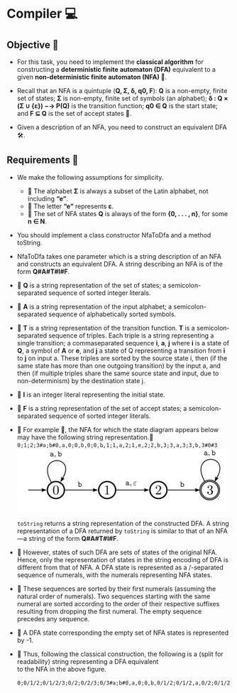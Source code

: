 # Compiler 💻

## Objective 🎯

- For this task, you need to implement the **classical algorithm** for constructing a **deterministic finite automaton (DFA)** equivalent to a given **non-deterministic finite automaton (NFA) 🤖**. 

- Recall that an NFA is a quintuple (**Q, Σ, δ, q0, F**): **Q** is a non-empty, finite set of states; **Σ** is non-empty, finite set of symbols (an alphabet); **δ : Q × (Σ ∪ {ε}) −→ P(Q)** is the transition function; **q0 ∈ Q** is the start state; and **F ⊆ Q** is the set of accept states 🤔. 

- Given a description of an NFA, you need to construct an equivalent DFA 🛠️.


## Requirements 📝
- We make the following assumptions for simplicity.
  - 📌 The alphabet **Σ** is always a subset of the Latin alphabet, not including **“e”**.
  - 📌 The letter **“e”** represents **ε**.
  - 📌 The set of NFA states **Q** is always of the form **{0, . . . , n}**, for some **n ∈ N**.
- You should implement a class constructor NfaToDfa and a method toString.

- NfaToDfa takes one parameter which is a string description of an NFA and constructs an equivalent DFA. A string describing an NFA is of the form **Q#A#T#I#F**.
- 📌 **Q** is a string representation of the set of states; a semicolon-separated sequence of sorted integer literals.
- 📌 **A** is a string representation of the input alphabet; a semicolon-separated sequence of alphabetically sorted symbols.
- 📌 **T** is a string representation of the transition function. **T** is a semicolon-separated sequence of triples. Each triple 
     is a string representing a single transition; a commaseparated sequence **i**, **a**, **j** where **i** is a state of **Q**, a symbol of **A** or **e**, and **j** a state of Q representing a transition from **i** to **j** on input a. These triples are sorted by the source state i, then (if the same state has more than one outgoing transition) by the input a, and then (if multiple triples share the same source state and input, due to non-determinism) by the destination state j.
- 📌 **I** is an integer literal representing the initial state.
- 📌 **F** is a string representation of the set of accept states; a semicolon-separated sequence of sorted integer literals.

- 📌 For example 🌟, the NFA for which the state diagram appears below may have the following string representation.🧵
     `0;1;2;3#a;b#0,a,0;0,b,0;0,b,1;1,a,2;1,e,2;2,b,3;3,a,3;3,b,3#0#3`
  <br>
  <img src="https://github.com/MohmmedTarek/Compiler/blob/main/FIGURES/TASK2_FIG1.jpg" alt="DFA State Diagram" width="600">

  `toString` returns a string representation of the constructed DFA. A string representation of a DFA returned by `toString` is similar to that of an NFA—a string of the form **Q#A#T#I#F**.
- 📌 However, states of such DFA are sets of states of the original NFA. Hence, only the representation of states in the string 
      encoding of DFA is different from that of NFA. A DFA state is represented as a /-separated sequence of numerals, with the numerals representing NFA states.
- 📌 These sequences are sorted by their first numerals (assuming the natural order of numerals). Two sequences starting with the same numeral are sorted according to the order of their respective suffixes resulting from dropping the first numeral. The empty sequence precedes any sequence.
- 📌 A DFA state corresponding the empty set of NFA states is represented by -1.
- 📌 Thus, following the classical construction, the following is a (split for readability) string representing a DFA equivalent  
     to the NFA in the above figure.
  ```
  0;0/1/2;0/1/2/3;0/2;0/2/3;0/3#a;b#0,a,0;0,b,0/1/2;0/1/2,a,0/2;0/1/2,b,0/1/2/3;0/1/2/3,a,0/2/3;0/1/2/3,b,0/1/2/3;0/2,a,0;0/2,b,0/1/2/3;0/2/3,a,0/3;0/2/3,b,0/1/2/3;0/3,a,0/3;0/3,b,0/1/2/3#0#0/1/2/3;0/2/3;0/3
  ```
